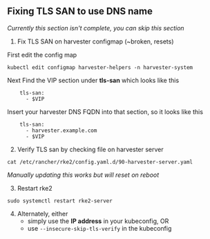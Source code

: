 ## Fixing TLS SAN to use DNS name
_Currently this section isn't complete, you can skip this section_
1. Fix TLS SAN on harvester configmap (~broken, resets)

First edit the config map

`kubectl edit configmap harvester-helpers -n harvester-system`

Next Find the VIP section under **tls-san** which looks like this
```
    tls-san:
      - $VIP
```
Insert your harvester DNS FQDN into that section, so it looks like this
```
    tls-san:
      - harvester.example.com
      - $VIP
```

2. Verify TLS san by checking file on harvester server
```
cat /etc/rancher/rke2/config.yaml.d/90-harvester-server.yaml
```
_Manually updating this works but will reset on reboot_

3. Restart rke2
```
sudo systemctl restart rke2-server
```

4. Alternately, either
   - simply use the **IP address** in your kubeconfig, OR
   - use `--insecure-skip-tls-verify` in the kubeconfig
